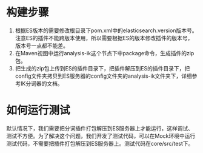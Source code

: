# 构建步骤
1. 根据ES版本的需要修改根目录下pom.xml中的elasticsearch.version版本号。注意ES的插件不能跨版本使用，所以需要根据ES的版本修改插件的版本号，版本号一点都不能差。
2. 在Maven视图中运行analysis-ik这个节点下中package命令，生成插件的zip包。
3. 把生成的zip包上传到ES的插件目录下，把插件解压到ES的插件目录下，把config文件夹拷贝到ES服务器的config文件夹的analysis-ik文件夹下，详细参考IK分词器的文档。

# 如何运行测试
默认情况下，我们需要把分词插件打包解压到ES服务器上才能运行，这样调试、测试不方便。为了解决这个问题，我们开发了测试代码，可以在Mock环境中运行测试代码，不需要把插件打包解压到ES服务器上。测试代码在core/src/test下。